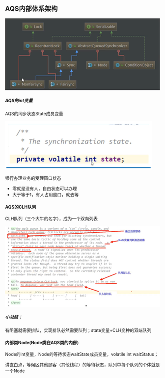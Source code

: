 ## AQS内部体系架构

![AQS内部体系架构](images/AQS内部体系架构.jpg)

##### AQS的int变量

AQS的同步状态State成员变量

![AQS的同步状态State成员变量](images/AQS的同步状态State成员变量.jpg)

银行办理业务的受理窗口状态

- 零就是没有人，自由状态可以办理
- 大于等于1，有人占用窗口，就去等

#### AQS的CLH队列

CLH队列（三个大牛的名字），成为一个双向列表

![CLH队列](images/CLH队列.jpg)

##### 小总结：

有阻塞就需要排队，实现排队必然需要队列；state变量+CLH变种的双端队列



#### 内部类Node(Node类在AQS类的内部)

Node的int变量，Node的等待状态waitState成员变量，volatile int waitStatus；

讲直白点，等候区其他顾客（其他线程）的等待状态，队列中每个队列的个体就是一个Node



